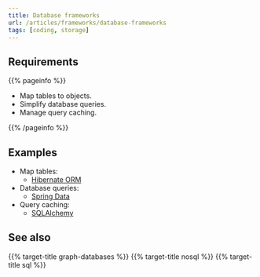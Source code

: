 ```yaml
---
title: Database frameworks
url: /articles/frameworks/database-frameworks
tags: [coding, storage]
---
```


## Requirements

{{% pageinfo %}}

* Map tables to objects.
* Simplify database queries.
* Manage query caching.

{{% /pageinfo %}}

## Examples

* Map tables:
  * [Hibernate ORM](https://hibernate.org/orm/)
* Database queries:
  * [Spring Data](https://spring.io/projects/spring-data/)
* Query caching:
  * [SQLAlchemy](https://docs.sqlalchemy.org/en/20/core/connections.html#sql-caching)

## See also

{{% target-title graph-databases %}}
{{% target-title nosql %}}
{{% target-title sql %}}
